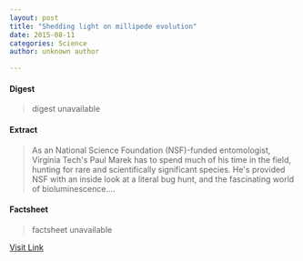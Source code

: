 ```yaml
---
layout: post
title: "Shedding light on millipede evolution"
date: 2015-08-11
categories: Science
author: unknown author

---
```



#### Digest
>digest unavailable

#### Extract
>As an National Science Foundation (NSF)-funded entomologist, Virginia Tech's Paul Marek has to spend much of his time in the field, hunting for rare and scientifically significant species. He's provided NSF with an inside look at a literal bug hunt, and the fascinating world of bioluminescence....

#### Factsheet
>factsheet unavailable

[Visit Link](http://phys.org/news/2015-08-millipede-evolution.html)


